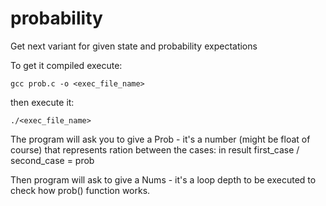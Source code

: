 # probability
Get next variant for given state and probability expectations

To get it compiled execute:

```
gcc prob.c -o <exec_file_name>
```

then execute it:


```
./<exec_file_name>
```

The program will ask you to give a Prob - it's a number (might be float of course) that represents ration between the cases: in result first_case / second_case = prob

Then program will ask to give a Nums - it's a loop depth to be executed to check how prob() function works.

